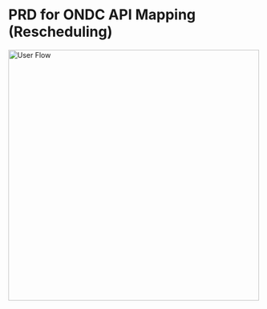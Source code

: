 # PRD for ONDC API Mapping (Rescheduling)
<img src="https://raw.githubusercontent.com/abhik-wil/ONDC-SRV-Specifications/draft-services/api/brd_images/Services_on_ONDC_API_Mapping_Reschedule_Cancel.png" alt="User Flow" style="height:500px;"/>
